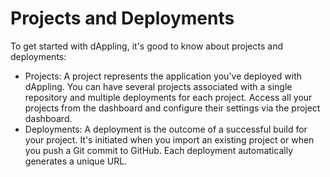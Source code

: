 # Projects and Deployments

To get started with dAppling, it's good to know about projects and deployments:

* Projects: A project represents the application you've deployed with dAppling. You can have several projects associated with a single repository and multiple deployments for each project. Access all your projects from the dashboard and configure their settings via the project dashboard.
* Deployments: A deployment is the outcome of a successful build for your project. It's initiated when you import an existing project or when you push a Git commit to GitHub. Each deployment automatically generates a unique URL.

#### [ ](https://vercel.com/docs/getting-started-with-vercel/projects-deployments#next-steps)
